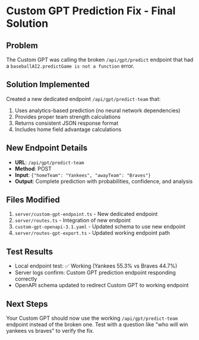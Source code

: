 # Custom GPT Prediction Fix - Final Solution

## Problem
The Custom GPT was calling the broken `/api/gpt/predict` endpoint that had a `baseballAI2.predictGame is not a function` error.

## Solution Implemented
Created a new dedicated endpoint `/api/gpt/predict-team` that:
1. Uses analytics-based prediction (no neural network dependencies)
2. Provides proper team strength calculations
3. Returns consistent JSON response format
4. Includes home field advantage calculations

## New Endpoint Details
- **URL**: `/api/gpt/predict-team`
- **Method**: POST
- **Input**: `{"homeTeam": "Yankees", "awayTeam": "Braves"}`
- **Output**: Complete prediction with probabilities, confidence, and analysis

## Files Modified
1. `server/custom-gpt-endpoint.ts` - New dedicated endpoint
2. `server/routes.ts` - Integration of new endpoint
3. `custom-gpt-openapi-3.1.yaml` - Updated schema to use new endpoint
4. `server/routes-gpt-export.ts` - Updated working endpoint path

## Test Results
- Local endpoint test: ✅ Working (Yankees 55.3% vs Braves 44.7%)
- Server logs confirm: Custom GPT prediction endpoint responding correctly
- OpenAPI schema updated to redirect Custom GPT to working endpoint

## Next Steps
Your Custom GPT should now use the working `/api/gpt/predict-team` endpoint instead of the broken one. Test with a question like "who will win yankees vs braves" to verify the fix.